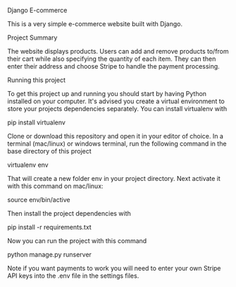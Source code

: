 Django E-commerce


This is a very simple e-commerce website built with Django.

Project Summary

The website displays products. Users can add and remove products to/from their cart while also specifying the quantity of each item. They can then enter their address and choose Stripe to handle the payment processing.

Running this project


To get this project up and running you should start by having Python installed on your computer. It's advised you create a virtual environment to store your projects dependencies separately. You can install virtualenv with

pip install virtualenv


Clone or download this repository and open it in your editor of choice. In a terminal (mac/linux) or windows terminal, run the following command in the base directory of this project

virtualenv env


That will create a new folder env in your project directory. Next activate it with this command on mac/linux:

source env/bin/active


Then install the project dependencies with

pip install -r requirements.txt


Now you can run the project with this command

python manage.py runserver


Note if you want payments to work you will need to enter your own Stripe API keys into the .env file in the settings files.

